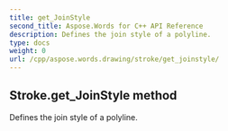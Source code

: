 ```yaml
---
title: get_JoinStyle
second_title: Aspose.Words for C++ API Reference
description: Defines the join style of a polyline. 
type: docs
weight: 0
url: /cpp/aspose.words.drawing/stroke/get_joinstyle/
---
```

## Stroke.get_JoinStyle method


Defines the join style of a polyline. 

